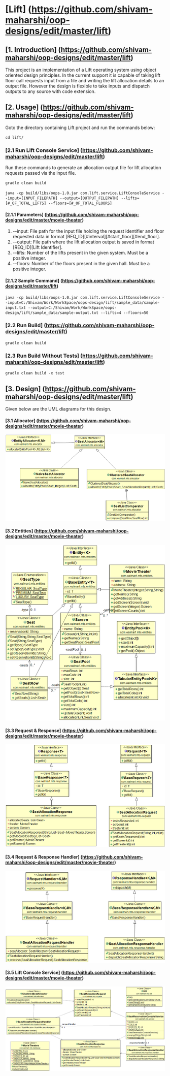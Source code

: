 # [Lift] (https://github.com/shivam-maharshi/oop-designs/edit/master/lift)

## [1. Introduction] (https://github.com/shivam-maharshi/oop-designs/edit/master/lift)
This project is an implementation of a Lift operating system using object oriented design principles. In the current support it is capable of taking lift floor call requests input from a file and writing the lift allocation details to an output file. However the design is flexible to take inputs and dispatch outputs to any source with code extension.

## [2. Usage] (https://github.com/shivam-maharshi/oop-designs/edit/master/lift)
Goto the directory containing Lift project and run the commands below:

```
cd lift/
```

### [2.1 Run Lift Console Service] (https://github.com/shivam-maharshi/oop-designs/edit/master/lift)
Run these commands to generate an allocation output file for lift allocation requests passed via the input file.

```
gradle clean build

java -cp build/libs/oops-1.0.jar com.lift.service.LiftConsoleService --input=[INPUT_FILEPATH] --output=[OUTPUT_FILEPATH] --lifts=[#_OF_TOTAL_LIFTS] --floors=[#_OF_TOTAL_FLOORS]

```

#### [2.1.1 Parameters] (https://github.com/shivam-maharshi/oop-designs/edit/master/movie-theater)
1. --input: File path for the input file holding the request identifier and floor requested data in format [REQ_ID]<space>[#interval]<space>[#start_floor]<space>[#end_floor].
2. --output: File path where the lift allocation output is saved in format [REQ_ID]<space>[Lift Identifier].
3. --lifts: Number of the lifts present in the given system. Must be a positive integer.
4. --floors: Number of the floors present in the given hall. Must be a positive integer.

#### [2.1.2 Sample Command] (https://github.com/shivam-maharshi/oop-designs/edit/master/lift)

```
java -cp build/libs/oops-1.0.jar com.lift.service.LiftConsoleService --input=C:/Shivam/Work/WorkSpace/oops-design/lift/sample_data/sample-input.txt --output=C:/Shivam/Work/WorkSpace/oops-design/lift/sample_data/sample-output.txt --lifts=4 --floors=50
```

### [2.2 Run Build] (https://github.com/shivam-maharshi/oop-designs/edit/master/lift)

```
gradle clean build
```

### [2.3 Run Build Without Tests] (https://github.com/shivam-maharshi/oop-designs/edit/master/lift)

```
gradle clean build -x test
```

## [3. Design] (https://github.com/shivam-maharshi/oop-designs/edit/master/lift)

Given below are the UML diagrams for this design.

#### [3.1 Allocator] (https://github.com/shivam-maharshi/oop-designs/edit/master/movie-theater)

![Allocator](/movie-theater/uml_diagrams/Allocator.png?raw=true "Allocator")

#### [3.2 Entities] (https://github.com/shivam-maharshi/oop-designs/edit/master/movie-theater)

![Entities](/movie-theater/uml_diagrams/Entities.png?raw=true "Entities")

#### [3.3 Request & Response] (https://github.com/shivam-maharshi/oop-designs/edit/master/movie-theater)

![Request & Response](/movie-theater/uml_diagrams/Request%26Response.png?raw=true "Request & Response")

#### [3.4 Request & Response Handler] (https://github.com/shivam-maharshi/oop-designs/edit/master/movie-theater)

![Request & Response Handler](/movie-theater/uml_diagrams/Request%26ResponseHandler.png?raw=true "Request & Response Handler")

#### [3.5 Lift Console Service] (https://github.com/shivam-maharshi/oop-designs/edit/master/movie-theater)

![Seat Reservation Service](/movie-theater/uml_diagrams/SeatResService.png?raw=true "Seat Reservation Service")
